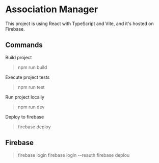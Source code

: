 # Association Manager
This project is using React with TypeScript and Vite, and it's hosted on Firebase.


## Commands

Build project
> npm run build

Execute project tests
> npm run test

Run project locally
> npm run dev

Deploy to firebase
> firebase deploy

## Firebase
> firebase login
> firebase login --reauth
> firebase deplou